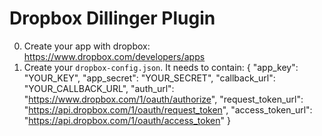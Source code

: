 Dropbox Dillinger Plugin
=

0. Create your app with dropbox:  https://www.dropbox.com/developers/apps
1. Create your `dropbox-config.json`.  It needs to contain:
{
  "app_key": "YOUR_KEY",
  "app_secret": "YOUR_SECRET",
  "callback_url": "YOUR_CALLBACK_URL",
  "auth_url": "https://www.dropbox.com/1/oauth/authorize",
  "request_token_url": "https://api.dropbox.com/1/oauth/request_token",
  "access_token_url": "https://api.dropbox.com/1/oauth/access_token"
}
